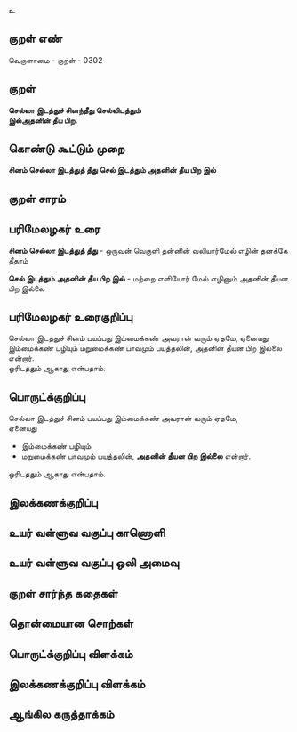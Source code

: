 உ

## குறள் எண் 

வெகுளாமை - குறள் - 0302  

## குறள் 

**செல்லா இடத்துச் சினந்தீது செல்லிடத்தும்  
இல்அதனின் தீய பிற.**

## கொண்டு கூட்டும் முறை

**சினம் செல்லா இடத்துத் தீது செல் இடத்தும் அதனின் தீய பிற இல்**

## குறள் சாரம் 


## பரிமேலழகர் உரை

**சினம் செல்லா இடத்துத் தீது** - ஒருவன் வெகுளி தன்னின் வலியார்மேல் எழின் தனக்கே தீதாம்  

**செல் இடத்தும் அதனின் தீய பிற இல்** - மற்றை எளியோர் மேல் எழினும் அதனின் தீயன பிற இல்லை   
  

## பரிமேலழகர் உரைகுறிப்பு   

செல்லா இடத்துச் சினம் பயப்பது இம்மைக்கண் அவரான் வரும் ஏதமே, ஏனையது இம்மைக்கண் பழியும் மறுமைக்கண் பாவமும் பயத்தலின், அதனின் தீயன பிற இல்லை என்றார்.  
ஓரிடத்தும் ஆகாது என்பதாம்.  

## பொருட்க்குறிப்பு 

செல்லா இடத்துச் சினம் பயப்பது இம்மைக்கண் அவரான் வரும் ஏதமே,   
ஏனையது   
* இம்மைக்கண் பழியும்   
* மறுமைக்கண் பாவமும் பயத்தலின், **அதனின் தீயன பிற இல்லை** என்றார்.  

ஓரிடத்தும் ஆகாது என்பதாம்.    

## இலக்கணக்குறிப்பு  


## உயர் வள்ளுவ வகுப்பு காணொளி


## உயர் வள்ளுவ வகுப்பு ஒலி அமைவு 

 
## குறள் சார்ந்த கதைகள் 


## தொன்மையான சொற்கள்


## பொருட்க்குறிப்பு விளக்கம்


## இலக்கணக்குறிப்பு விளக்கம்


## ஆங்கில கருத்தாக்கம் 


